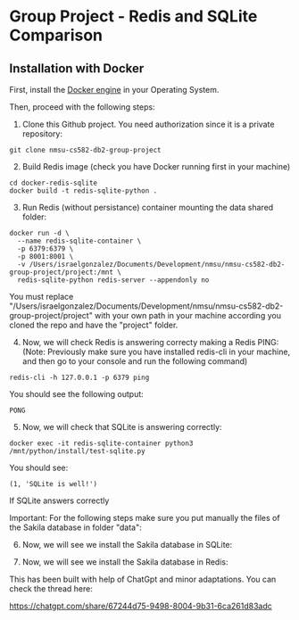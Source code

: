 # Group Project - Redis and SQLite Comparison

## Installation with Docker

First, install the [Docker engine](https://docs.docker.com/engine/install/) in your Operating System. 

Then, proceed with the following steps:

1. Clone this Github project. You need authorization since it is a private repository:
```
git clone nmsu-cs582-db2-group-project
```
2. Build Redis image (check you have Docker running first in your machine)
```
cd docker-redis-sqlite
docker build -t redis-sqlite-python .
```
3. Run Redis (without persistance) container mounting the data shared folder:
```
docker run -d \
  --name redis-sqlite-container \
  -p 6379:6379 \
  -p 8001:8001 \
  -v /Users/israelgonzalez/Documents/Development/nmsu/nmsu-cs582-db2-group-project/project:/mnt \
  redis-sqlite-python redis-server --appendonly no

```

You must replace "/Users/israelgonzalez/Documents/Development/nmsu/nmsu-cs582-db2-group-project/project" with your own path in your machine according you cloned the repo and have the "project" folder.

4. Now, we will check Redis is answering correcty making a Redis PING:
(Note: Previously make sure you have installed redis-cli in your machine, and then go to your console and run the following command)
```
redis-cli -h 127.0.0.1 -p 6379 ping
```
You should see the following output: 
```
PONG
```
5. Now, we will check that SQLite is answering correctly:
```
docker exec -it redis-sqlite-container python3 /mnt/python/install/test-sqlite.py
```
You should see:
```
(1, 'SQLite is well!')
```
If SQLite answers correctly

Important: For the following steps make sure you put manually the files of the Sakila database in folder "data":

6. Now, we will see we install the Sakila database in SQLite:

7. Now, we will see we install the Sakila database in Redis:



This has been built with help of ChatGpt and minor adaptations. You can check the thread here: 
  
https://chatgpt.com/share/67244d75-9498-8004-9b31-6ca261d83adc